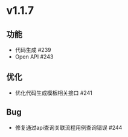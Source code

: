 # v1.1.7

## 功能
- 代码生成 #239
- Open API #243

## 优化
- 优化代码生成模板相关接口 #241

## Bug
- 修复通过api查询关联流程用例查询错误 #244

